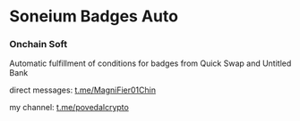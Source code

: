 # Soneium Badges Auto

### Onchain Soft

Automatic fulfillment of conditions for badges from Quick Swap and Untitled Bank


direct messages: [t.me/MagniFier01Chin](t.me/MagniFier01Chin)

my channel: [t.me/povedalcrypto](t.me/MagniFier01Chin)
